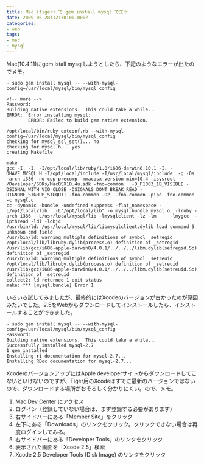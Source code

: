```yaml
---
title: Mac (tiger) で gem install mysql でエラー
date: 2009-06-28T12:30:00.000Z
categories:
- web
tags:
- mac
- mysql
---
```

Mac(10.4.11)にgem istall mysqlしようとしたら、下記のようなエラーが出たのでメモ。

```
~ sudo gem install mysql -- --with-mysql-config=/usr/local/mysql/bin/mysql_config 

<!-- more -->
Password:
Building native extensions.  This could take a while...
ERROR:  Error installing mysql:
        ERROR: Failed to build gem native extension.

/opt/local/bin/ruby extconf.rb --with-mysql-config=/usr/local/mysql/bin/mysql_config
checking for mysql_ssl_set()... no
checking for mysql.h... yes
creating Makefile

make
gcc -I. -I. -I/opt/local/lib/ruby/1.8/i686-darwin8.10.1 -I. -DHAVE_MYSQL_H -I/opt/local/include -I/usr/local/mysql/include  -g -Os -arch i386 -no-cpp-precomp -mmacosx-version-min=10.4 -isysroot /Developer/SDKs/MacOSX10.4u.sdk -fno-common   -D_P1003_1B_VISIBLE -DSIGNAL_WITH_VIO_CLOSE -DSIGNALS_DONT_BREAK_READ -DIGNORE_SIGHUP_SIGQUIT -fno-common -O2  -fno-common -pipe -fno-common  -c mysql.c
cc -dynamic -bundle -undefined suppress -flat_namespace -L/opt/local/lib   -L"/opt/local/lib" -o mysql.bundle mysql.o  -lruby -arch i386  -L/usr/local/mysql/lib -lmysqlclient -lz -lm     -lmygcc  -lpthread -ldl -lobjc  
/usr/bin/ld: /usr/local/mysql/lib/libmysqlclient.dylib load command 5 unknown cmd field
/usr/bin/ld: warning multiple definitions of symbol _setregid
/opt/local/lib/libruby.dylib(process.o) definition of _setregid
/usr/lib/gcc/i686-apple-darwin8/4.0.1/../../../libm.dylib(setregid.So) definition of _setregid
/usr/bin/ld: warning multiple definitions of symbol _setreuid
/opt/local/lib/libruby.dylib(process.o) definition of _setreuid
/usr/lib/gcc/i686-apple-darwin8/4.0.1/../../../libm.dylib(setreuid.So) definition of _setreuid
collect2: ld returned 1 exit status
make: *** [mysql.bundle] Error 1

```

いろいろ試してみましたが、最終的にはXcodeのバージョンが古かったのが原因みたいでした。2.5をWebからダウンロードしてインストールしたら、インストールすることができました。

```
~ sudo gem install mysql -- --with-mysql-config=/usr/local/mysql/bin/mysql_config 
Password:
Building native extensions.  This could take a while...
Successfully installed mysql-2.7
1 gem installed
Installing ri documentation for mysql-2.7...
Installing RDoc documentation for mysql-2.7...

```

XcodeのバージョンアップにはApple developerサイトからダウンロードしてこないといけないのですが、Tiger用のXcodeはすでに最新のバージョンではないので、ダウンロードする場所がおそろしく分かりにくい。ので、メモ。

1.  [Mac Dev Center](http://developer.apple.com/mac/) にアクセス
2.  ログイン（登録していない場合は、まず登録する必要があります）
3.  右サイドバーにある「Member Site」をクリック
4.  左下にある「Downloads」のリンクをクリック。クリックできない場合は再度ログインしてみる。
5.  右サイドバーにある「Developer Tools」のリンクをクリック
6.  表示された画面を「Xcode 2.5」検索
7.  Xcode 2.5 Developer Tools (Disk Image) のリンクをクリック
